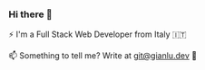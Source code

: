 ### Hi there 👋

⚡ I'm a Full Stack Web Developer from Italy 🇮🇹 

📫 Something to tell me? Write at <git@gianlu.dev> 💬


